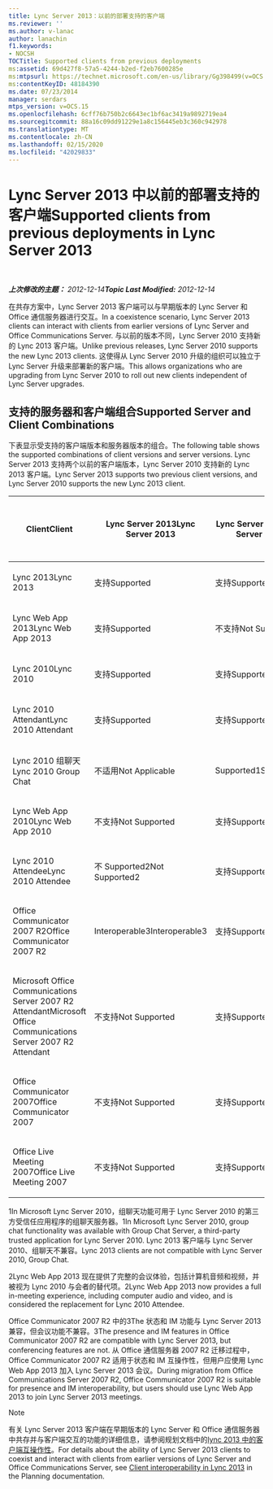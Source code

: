 ```yaml
---
title: Lync Server 2013：以前的部署支持的客户端
ms.reviewer: ''
ms.author: v-lanac
author: lanachin
f1.keywords:
- NOCSH
TOCTitle: Supported clients from previous deployments
ms:assetid: 69d427f8-57a5-4244-b2ed-f2eb7600285e
ms:mtpsurl: https://technet.microsoft.com/en-us/library/Gg398499(v=OCS.15)
ms:contentKeyID: 48184390
ms.date: 07/23/2014
manager: serdars
mtps_version: v=OCS.15
ms.openlocfilehash: 6cff76b750b2c6643ec1bf6ac3419a9892719ea4
ms.sourcegitcommit: 88a16c09dd91229e1a8c156445eb3c360c942978
ms.translationtype: MT
ms.contentlocale: zh-CN
ms.lasthandoff: 02/15/2020
ms.locfileid: "42029833"
---
```

<div data-xmlns="http://www.w3.org/1999/xhtml">

<div class="topic" data-xmlns="http://www.w3.org/1999/xhtml" data-msxsl="urn:schemas-microsoft-com:xslt" data-cs="http://msdn.microsoft.com/">

<div data-asp="http://msdn2.microsoft.com/asp">

# <a name="supported-clients-from-previous-deployments-in-lync-server-2013"></a><span data-ttu-id="47b2c-102">Lync Server 2013 中以前的部署支持的客户端</span><span class="sxs-lookup"><span data-stu-id="47b2c-102">Supported clients from previous deployments in Lync Server 2013</span></span>

</div>

<div id="mainSection">

<div id="mainBody">

<span> </span>

<span data-ttu-id="47b2c-103">_**上次修改的主题：** 2012-12-14_</span><span class="sxs-lookup"><span data-stu-id="47b2c-103">_**Topic Last Modified:** 2012-12-14_</span></span>

<span data-ttu-id="47b2c-104">在共存方案中，Lync Server 2013 客户端可以与早期版本的 Lync Server 和 Office 通信服务器进行交互。</span><span class="sxs-lookup"><span data-stu-id="47b2c-104">In a coexistence scenario, Lync Server 2013 clients can interact with clients from earlier versions of Lync Server and Office Communications Server.</span></span> <span data-ttu-id="47b2c-105">与以前的版本不同，Lync Server 2010 支持新的 Lync 2013 客户端。</span><span class="sxs-lookup"><span data-stu-id="47b2c-105">Unlike previous releases, Lync Server 2010 supports the new Lync 2013 clients.</span></span> <span data-ttu-id="47b2c-106">这使得从 Lync Server 2010 升级的组织可以独立于 Lync Server 升级来部署新的客户端。</span><span class="sxs-lookup"><span data-stu-id="47b2c-106">This allows organizations who are upgrading from Lync Server 2010 to roll out new clients independent of Lync Server upgrades.</span></span>

<div>

## <a name="supported-server-and-client-combinations"></a><span data-ttu-id="47b2c-107">支持的服务器和客户端组合</span><span class="sxs-lookup"><span data-stu-id="47b2c-107">Supported Server and Client Combinations</span></span>

<span data-ttu-id="47b2c-108">下表显示受支持的客户端版本和服务器版本的组合。</span><span class="sxs-lookup"><span data-stu-id="47b2c-108">The following table shows the supported combinations of client versions and server versions.</span></span> <span data-ttu-id="47b2c-109">Lync Server 2013 支持两个以前的客户端版本，Lync Server 2010 支持新的 Lync 2013 客户端。</span><span class="sxs-lookup"><span data-stu-id="47b2c-109">Lync Server 2013 supports two previous client versions, and Lync Server 2010 supports the new Lync 2013 client.</span></span>


<table>
<colgroup>
<col style="width: 25%" />
<col style="width: 25%" />
<col style="width: 25%" />
<col style="width: 25%" />
</colgroup>
<thead>
<tr class="header">
<th><span data-ttu-id="47b2c-110">Client</span><span class="sxs-lookup"><span data-stu-id="47b2c-110">Client</span></span></th>
<th><span data-ttu-id="47b2c-111">Lync Server 2013</span><span class="sxs-lookup"><span data-stu-id="47b2c-111">Lync Server 2013</span></span></th>
<th><span data-ttu-id="47b2c-112">Lync Server 2010</span><span class="sxs-lookup"><span data-stu-id="47b2c-112">Lync Server 2010</span></span></th>
<th><span data-ttu-id="47b2c-113">Office Communications Server 2007 R2</span><span class="sxs-lookup"><span data-stu-id="47b2c-113">Office Communications Server 2007 R2</span></span></th>
</tr>
</thead>
<tbody>
<tr class="odd">
<td><p><span data-ttu-id="47b2c-114">Lync 2013</span><span class="sxs-lookup"><span data-stu-id="47b2c-114">Lync 2013</span></span></p></td>
<td><p><span data-ttu-id="47b2c-115">支持</span><span class="sxs-lookup"><span data-stu-id="47b2c-115">Supported</span></span></p></td>
<td><p><span data-ttu-id="47b2c-116">支持</span><span class="sxs-lookup"><span data-stu-id="47b2c-116">Supported</span></span></p></td>
<td><p><span data-ttu-id="47b2c-117">不支持</span><span class="sxs-lookup"><span data-stu-id="47b2c-117">Not Supported</span></span></p></td>
</tr>
<tr class="even">
<td><p><span data-ttu-id="47b2c-118">Lync Web App 2013</span><span class="sxs-lookup"><span data-stu-id="47b2c-118">Lync Web App 2013</span></span></p></td>
<td><p><span data-ttu-id="47b2c-119">支持</span><span class="sxs-lookup"><span data-stu-id="47b2c-119">Supported</span></span></p></td>
<td><p><span data-ttu-id="47b2c-120">不支持</span><span class="sxs-lookup"><span data-stu-id="47b2c-120">Not Supported</span></span></p></td>
<td><p><span data-ttu-id="47b2c-121">不支持</span><span class="sxs-lookup"><span data-stu-id="47b2c-121">Not Supported</span></span></p></td>
</tr>
<tr class="odd">
<td><p><span data-ttu-id="47b2c-122">Lync 2010</span><span class="sxs-lookup"><span data-stu-id="47b2c-122">Lync 2010</span></span></p></td>
<td><p><span data-ttu-id="47b2c-123">支持</span><span class="sxs-lookup"><span data-stu-id="47b2c-123">Supported</span></span></p></td>
<td><p><span data-ttu-id="47b2c-124">支持</span><span class="sxs-lookup"><span data-stu-id="47b2c-124">Supported</span></span></p></td>
<td><p><span data-ttu-id="47b2c-125">不支持</span><span class="sxs-lookup"><span data-stu-id="47b2c-125">Not Supported</span></span></p></td>
</tr>
<tr class="even">
<td><p><span data-ttu-id="47b2c-126">Lync 2010 Attendant</span><span class="sxs-lookup"><span data-stu-id="47b2c-126">Lync 2010 Attendant</span></span></p></td>
<td><p><span data-ttu-id="47b2c-127">支持</span><span class="sxs-lookup"><span data-stu-id="47b2c-127">Supported</span></span></p></td>
<td><p><span data-ttu-id="47b2c-128">支持</span><span class="sxs-lookup"><span data-stu-id="47b2c-128">Supported</span></span></p></td>
<td><p><span data-ttu-id="47b2c-129">不支持</span><span class="sxs-lookup"><span data-stu-id="47b2c-129">Not Supported</span></span></p></td>
</tr>
<tr class="odd">
<td><p><span data-ttu-id="47b2c-130">Lync 2010 组聊天</span><span class="sxs-lookup"><span data-stu-id="47b2c-130">Lync 2010 Group Chat</span></span></p></td>
<td><p><span data-ttu-id="47b2c-131">不适用</span><span class="sxs-lookup"><span data-stu-id="47b2c-131">Not Applicable</span></span></p></td>
<td><p><span data-ttu-id="47b2c-132">Supported1</span><span class="sxs-lookup"><span data-stu-id="47b2c-132">Supported1</span></span></p></td>
<td><p><span data-ttu-id="47b2c-133">不适用</span><span class="sxs-lookup"><span data-stu-id="47b2c-133">Not Applicable</span></span></p></td>
</tr>
<tr class="even">
<td><p><span data-ttu-id="47b2c-134">Lync Web App 2010</span><span class="sxs-lookup"><span data-stu-id="47b2c-134">Lync Web App 2010</span></span></p></td>
<td><p><span data-ttu-id="47b2c-135">不支持</span><span class="sxs-lookup"><span data-stu-id="47b2c-135">Not Supported</span></span></p></td>
<td><p><span data-ttu-id="47b2c-136">支持</span><span class="sxs-lookup"><span data-stu-id="47b2c-136">Supported</span></span></p></td>
<td><p><span data-ttu-id="47b2c-137">不支持</span><span class="sxs-lookup"><span data-stu-id="47b2c-137">Not Supported</span></span></p></td>
</tr>
<tr class="odd">
<td><p><span data-ttu-id="47b2c-138">Lync 2010 Attendee</span><span class="sxs-lookup"><span data-stu-id="47b2c-138">Lync 2010 Attendee</span></span></p></td>
<td><p><span data-ttu-id="47b2c-139">不 Supported2</span><span class="sxs-lookup"><span data-stu-id="47b2c-139">Not Supported2</span></span></p></td>
<td><p><span data-ttu-id="47b2c-140">支持</span><span class="sxs-lookup"><span data-stu-id="47b2c-140">Supported</span></span></p></td>
<td><p><span data-ttu-id="47b2c-141">不支持</span><span class="sxs-lookup"><span data-stu-id="47b2c-141">Not Supported</span></span></p></td>
</tr>
<tr class="even">
<td><p><span data-ttu-id="47b2c-142">Office Communicator 2007 R2</span><span class="sxs-lookup"><span data-stu-id="47b2c-142">Office Communicator 2007 R2</span></span></p></td>
<td><p><span data-ttu-id="47b2c-143">Interoperable3</span><span class="sxs-lookup"><span data-stu-id="47b2c-143">Interoperable3</span></span></p></td>
<td><p><span data-ttu-id="47b2c-144">支持</span><span class="sxs-lookup"><span data-stu-id="47b2c-144">Supported</span></span></p></td>
<td><p><span data-ttu-id="47b2c-145">支持</span><span class="sxs-lookup"><span data-stu-id="47b2c-145">Supported</span></span></p></td>
</tr>
<tr class="odd">
<td><p><span data-ttu-id="47b2c-146">Microsoft Office Communications Server 2007 R2 Attendant</span><span class="sxs-lookup"><span data-stu-id="47b2c-146">Microsoft Office Communications Server 2007 R2 Attendant</span></span></p></td>
<td><p><span data-ttu-id="47b2c-147">不支持</span><span class="sxs-lookup"><span data-stu-id="47b2c-147">Not Supported</span></span></p></td>
<td><p><span data-ttu-id="47b2c-148">支持</span><span class="sxs-lookup"><span data-stu-id="47b2c-148">Supported</span></span></p></td>
<td><p><span data-ttu-id="47b2c-149">支持</span><span class="sxs-lookup"><span data-stu-id="47b2c-149">Supported</span></span></p></td>
</tr>
<tr class="even">
<td><p><span data-ttu-id="47b2c-150">Office Communicator 2007</span><span class="sxs-lookup"><span data-stu-id="47b2c-150">Office Communicator 2007</span></span></p></td>
<td><p><span data-ttu-id="47b2c-151">不支持</span><span class="sxs-lookup"><span data-stu-id="47b2c-151">Not Supported</span></span></p></td>
<td><p><span data-ttu-id="47b2c-152">支持</span><span class="sxs-lookup"><span data-stu-id="47b2c-152">Supported</span></span></p></td>
<td><p><span data-ttu-id="47b2c-153">支持</span><span class="sxs-lookup"><span data-stu-id="47b2c-153">Supported</span></span></p></td>
</tr>
<tr class="odd">
<td><p><span data-ttu-id="47b2c-154">Office Live Meeting 2007</span><span class="sxs-lookup"><span data-stu-id="47b2c-154">Office Live Meeting 2007</span></span></p></td>
<td><p><span data-ttu-id="47b2c-155">不支持</span><span class="sxs-lookup"><span data-stu-id="47b2c-155">Not Supported</span></span></p></td>
<td><p><span data-ttu-id="47b2c-156">支持</span><span class="sxs-lookup"><span data-stu-id="47b2c-156">Supported</span></span></p></td>
<td><p><span data-ttu-id="47b2c-157">支持</span><span class="sxs-lookup"><span data-stu-id="47b2c-157">Supported</span></span></p></td>
</tr>
</tbody>
</table>


<span data-ttu-id="47b2c-158">1In Microsoft Lync Server 2010，组聊天功能可用于 Lync Server 2010 的第三方受信任应用程序的组聊天服务器。</span><span class="sxs-lookup"><span data-stu-id="47b2c-158">1In Microsoft Lync Server 2010, group chat functionality was available with Group Chat Server, a third-party trusted application for Lync Server 2010.</span></span> <span data-ttu-id="47b2c-159">Lync 2013 客户端与 Lync Server 2010、组聊天不兼容。</span><span class="sxs-lookup"><span data-stu-id="47b2c-159">Lync 2013 clients are not compatible with Lync Server 2010, Group Chat.</span></span>

<span data-ttu-id="47b2c-160">2Lync Web App 2013 现在提供了完整的会议体验，包括计算机音频和视频，并被视为 Lync 2010 与会者的替代项。</span><span class="sxs-lookup"><span data-stu-id="47b2c-160">2Lync Web App 2013 now provides a full in-meeting experience, including computer audio and video, and is considered the replacement for Lync 2010 Attendee.</span></span>

<span data-ttu-id="47b2c-161">Office Communicator 2007 R2 中的3The 状态和 IM 功能与 Lync Server 2013 兼容，但会议功能不兼容。</span><span class="sxs-lookup"><span data-stu-id="47b2c-161">3The presence and IM features in Office Communicator 2007 R2 are compatible with Lync Server 2013, but conferencing features are not.</span></span> <span data-ttu-id="47b2c-162">从 Office 通信服务器 2007 R2 迁移过程中，Office Communicator 2007 R2 适用于状态和 IM 互操作性，但用户应使用 Lync Web App 2013 加入 Lync Server 2013 会议。</span><span class="sxs-lookup"><span data-stu-id="47b2c-162">During migration from Office Communications Server 2007 R2, Office Communicator 2007 R2 is suitable for presence and IM interoperability, but users should use Lync Web App 2013 to join Lync Server 2013 meetings.</span></span>

<div>


> [!NOTE]  
> <span data-ttu-id="47b2c-163">有关 Lync Server 2013 客户端在早期版本的 Lync Server 和 Office 通信服务器中共存并与客户端交互的功能的详细信息，请参阅规划文档中的<A href="lync-server-2013-client-interoperability-in-lync-2013.md">lync 2013 中的客户端互操作性</A>。</span><span class="sxs-lookup"><span data-stu-id="47b2c-163">For details about the ability of Lync Server 2013 clients to coexist and interact with clients from earlier versions of Lync Server and Office Communications Server, see <A href="lync-server-2013-client-interoperability-in-lync-2013.md">Client interoperability in Lync 2013</A> in the Planning documentation.</span></span>



</div>

</div>

</div>

<span> </span>

</div>

</div>

</div>

